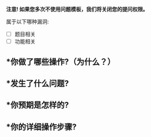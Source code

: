 **注意! 如果您多次不使用问题模板，我们将关闭您的提问权限。**

属于以下哪种漏洞:
  - [ ] 题目相关
  - [ ] 功能相关

## *你做了哪些操作?（为什么？）

<!-- replace me -->

## *发生了什么问题?

<!-- replace me -->

## *你预期是怎样的?

<!-- replace me -->

## *你的详细操作步骤?

<!-- replace me -->
